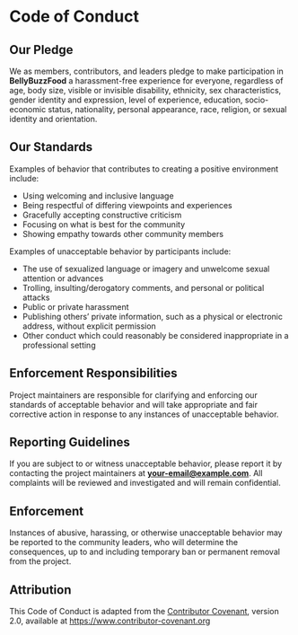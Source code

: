 # Code of Conduct

## Our Pledge

We as members, contributors, and leaders pledge to make participation in **BellyBuzzFood** a harassment-free experience for everyone, regardless of age, body size, visible or invisible disability, ethnicity, sex characteristics, gender identity and expression, level of experience, education, socio-economic status, nationality, personal appearance, race, religion, or sexual identity and orientation.

## Our Standards

Examples of behavior that contributes to creating a positive environment include:
- Using welcoming and inclusive language
- Being respectful of differing viewpoints and experiences
- Gracefully accepting constructive criticism
- Focusing on what is best for the community
- Showing empathy towards other community members

Examples of unacceptable behavior by participants include:
- The use of sexualized language or imagery and unwelcome sexual attention or advances
- Trolling, insulting/derogatory comments, and personal or political attacks
- Public or private harassment
- Publishing others’ private information, such as a physical or electronic address, without explicit permission
- Other conduct which could reasonably be considered inappropriate in a professional setting

## Enforcement Responsibilities
Project maintainers are responsible for clarifying and enforcing our standards of acceptable behavior and will take appropriate and fair corrective action in response to any instances of unacceptable behavior.

## Reporting Guidelines
If you are subject to or witness unacceptable behavior, please report it by contacting the project maintainers at **<your-email@example.com>**. All complaints will be reviewed and investigated and will remain confidential.

## Enforcement
Instances of abusive, harassing, or otherwise unacceptable behavior may be reported to the community leaders, who will determine the consequences, up to and including temporary ban or permanent removal from the project.

## Attribution
This Code of Conduct is adapted from the [Contributor Covenant](https://www.contributor-covenant.org/version/2/0/code_of_conduct/), version 2.0, available at https://www.contributor-covenant.org
